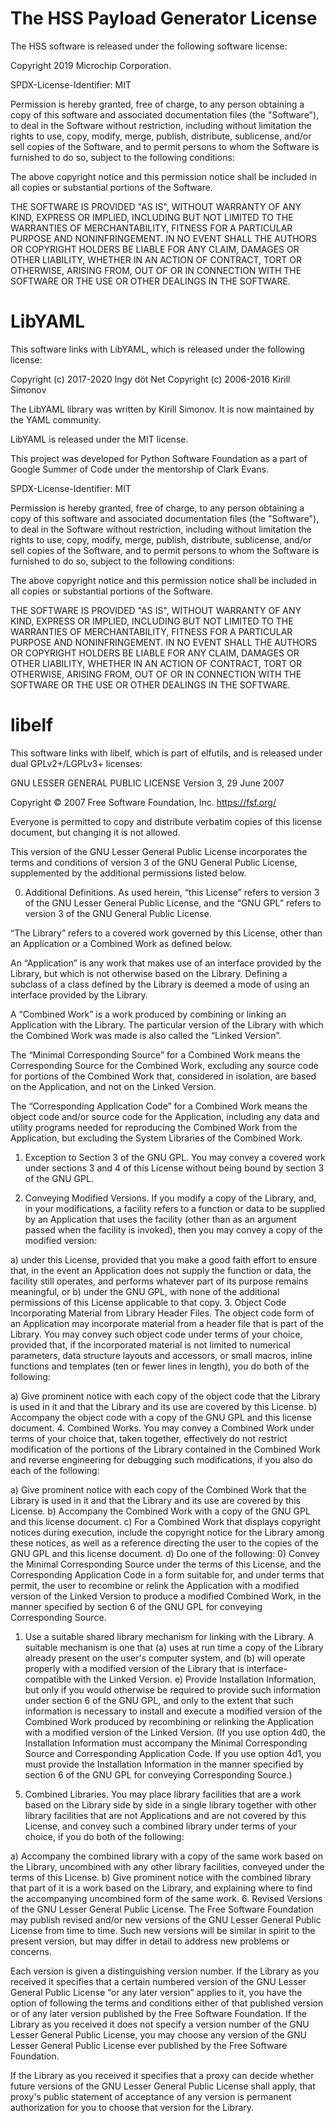 # The HSS Payload Generator License

The HSS software is released under the following software license:

 Copyright 2019 Microchip Corporation.

 SPDX-License-Identifier: MIT

 Permission is hereby granted, free of charge, to any person obtaining a copy
 of this software and associated documentation files (the "Software"), to
 deal in the Software without restriction, including without limitation the
 rights to use, copy, modify, merge, publish, distribute, sublicense, and/or
 sell copies of the Software, and to permit persons to whom the Software is
 furnished to do so, subject to the following conditions:

 The above copyright notice and this permission notice shall be included in
 all copies or substantial portions of the Software.

 THE SOFTWARE IS PROVIDED "AS IS", WITHOUT WARRANTY OF ANY KIND, EXPRESS OR
 IMPLIED, INCLUDING BUT NOT LIMITED TO THE WARRANTIES OF MERCHANTABILITY,
 FITNESS FOR A PARTICULAR PURPOSE AND NONINFRINGEMENT. IN NO EVENT SHALL THE
 AUTHORS OR COPYRIGHT HOLDERS BE LIABLE FOR ANY CLAIM, DAMAGES OR OTHER
 LIABILITY, WHETHER IN AN ACTION OF CONTRACT, TORT OR OTHERWISE, ARISING
 FROM, OUT OF OR IN CONNECTION WITH THE SOFTWARE OR THE USE OR OTHER DEALINGS
 IN THE SOFTWARE.


# LibYAML

This software links with LibYAML, which is released under the following license:

 Copyright (c) 2017-2020 Ingy döt Net 
 Copyright (c) 2006-2016 Kirill Simonov

 The LibYAML library was written by Kirill Simonov. It is now maintained by the YAML community.
 
 LibYAML is released under the MIT license.

 This project was developed for Python Software Foundation as a part of Google Summer of Code under the mentorship of Clark Evans.

 SPDX-License-Identifier: MIT

 Permission is hereby granted, free of charge, to any person obtaining a copy
 of this software and associated documentation files (the "Software"), to
 deal in the Software without restriction, including without limitation the
 rights to use, copy, modify, merge, publish, distribute, sublicense, and/or
 sell copies of the Software, and to permit persons to whom the Software is
 furnished to do so, subject to the following conditions:

 The above copyright notice and this permission notice shall be included in
 all copies or substantial portions of the Software.

 THE SOFTWARE IS PROVIDED "AS IS", WITHOUT WARRANTY OF ANY KIND, EXPRESS OR
 IMPLIED, INCLUDING BUT NOT LIMITED TO THE WARRANTIES OF MERCHANTABILITY,
 FITNESS FOR A PARTICULAR PURPOSE AND NONINFRINGEMENT. IN NO EVENT SHALL THE
 AUTHORS OR COPYRIGHT HOLDERS BE LIABLE FOR ANY CLAIM, DAMAGES OR OTHER
 LIABILITY, WHETHER IN AN ACTION OF CONTRACT, TORT OR OTHERWISE, ARISING
 FROM, OUT OF OR IN CONNECTION WITH THE SOFTWARE OR THE USE OR OTHER DEALINGS
 IN THE SOFTWARE.

# libelf

This software links with libelf, which is part of elfutils, and is released under dual GPLv2+/LGPLv3+ licenses: 

 GNU LESSER GENERAL PUBLIC LICENSE
 Version 3, 29 June 2007
 
 Copyright © 2007 Free Software Foundation, Inc. <https://fsf.org/>
 
 Everyone is permitted to copy and distribute verbatim copies of this license document, but changing it is not allowed.
 
 This version of the GNU Lesser General Public License incorporates the terms and conditions of version 3 of the GNU General Public License, supplemented by the additional permissions listed below.
 
 0. Additional Definitions.
 As used herein, “this License” refers to version 3 of the GNU Lesser General Public License, and the “GNU GPL” refers to version 3 of the GNU General Public License.
 
 “The Library” refers to a covered work governed by this License, other than an Application or a Combined Work as defined below.
 
 An “Application” is any work that makes use of an interface provided by the Library, but which is not otherwise based on the Library. Defining a subclass of a class defined by the Library is deemed a mode of using an interface provided by the Library.
 
 A “Combined Work” is a work produced by combining or linking an Application with the Library. The particular version of the Library with which the Combined Work was made is also called the “Linked Version”.
 
 The “Minimal Corresponding Source” for a Combined Work means the Corresponding Source for the Combined Work, excluding any source code for portions of the Combined Work that, considered in isolation, are based on the Application, and not on the Linked Version.
 
 The “Corresponding Application Code” for a Combined Work means the object code and/or source code for the Application, including any data and utility programs needed for reproducing the Combined Work from the Application, but excluding the System Libraries of the Combined Work.
 
 1. Exception to Section 3 of the GNU GPL.
 You may convey a covered work under sections 3 and 4 of this License without being bound by section 3 of the GNU GPL.
 
 2. Conveying Modified Versions.
 If you modify a copy of the Library, and, in your modifications, a facility refers to a function or data to be supplied by an Application that uses the facility (other than as an argument passed when the facility is invoked), then you may convey a copy of the modified version:
 
 a) under this License, provided that you make a good faith effort to ensure that, in the event an Application does not supply the function or data, the facility still operates, and performs whatever part of its purpose remains meaningful, or
 b) under the GNU GPL, with none of the additional permissions of this License applicable to that copy.
 3. Object Code Incorporating Material from Library Header Files.
 The object code form of an Application may incorporate material from a header file that is part of the Library. You may convey such object code under terms of your choice, provided that, if the incorporated material is not limited to numerical parameters, data structure layouts and accessors, or small macros, inline functions and templates (ten or fewer lines in length), you do both of the following:
 
 a) Give prominent notice with each copy of the object code that the Library is used in it and that the Library and its use are covered by this License.
 b) Accompany the object code with a copy of the GNU GPL and this license document.
 4. Combined Works.
 You may convey a Combined Work under terms of your choice that, taken together, effectively do not restrict modification of the portions of the Library contained in the Combined Work and reverse engineering for debugging such modifications, if you also do each of the following:
 
 a) Give prominent notice with each copy of the Combined Work that the Library is used in it and that the Library and its use are covered by this License.
 b) Accompany the Combined Work with a copy of the GNU GPL and this license document.
 c) For a Combined Work that displays copyright notices during execution, include the copyright notice for the Library among these notices, as well as a reference directing the user to the copies of the GNU GPL and this license document.
 d) Do one of the following:
 0) Convey the Minimal Corresponding Source under the terms of this License, and the Corresponding Application Code in a form suitable for, and under terms that permit, the user to recombine or relink the Application with a modified version of the Linked Version to produce a modified Combined Work, in the manner specified by section 6 of the GNU GPL for conveying Corresponding Source.
 1) Use a suitable shared library mechanism for linking with the Library. A suitable mechanism is one that (a) uses at run time a copy of the Library already present on the user's computer system, and (b) will operate properly with a modified version of the Library that is interface-compatible with the Linked Version.
 e) Provide Installation Information, but only if you would otherwise be required to provide such information under section 6 of the GNU GPL, and only to the extent that such information is necessary to install and execute a modified version of the Combined Work produced by recombining or relinking the Application with a modified version of the Linked Version. (If you use option 4d0, the Installation Information must accompany the Minimal Corresponding Source and Corresponding Application Code. If you use option 4d1, you must provide the Installation Information in the manner specified by section 6 of the GNU GPL for conveying Corresponding Source.)
 5. Combined Libraries.
 You may place library facilities that are a work based on the Library side by side in a single library together with other library facilities that are not Applications and are not covered by this License, and convey such a combined library under terms of your choice, if you do both of the following:
 
 a) Accompany the combined library with a copy of the same work based on the Library, uncombined with any other library facilities, conveyed under the terms of this License.
 b) Give prominent notice with the combined library that part of it is a work based on the Library, and explaining where to find the accompanying uncombined form of the same work.
 6. Revised Versions of the GNU Lesser General Public License.
 The Free Software Foundation may publish revised and/or new versions of the GNU Lesser General Public License from time to time. Such new versions will be similar in spirit to the present version, but may differ in detail to address new problems or concerns.
 
 Each version is given a distinguishing version number. If the Library as you received it specifies that a certain numbered version of the GNU Lesser General Public License “or any later version” applies to it, you have the option of following the terms and conditions either of that published version or of any later version published by the Free Software Foundation. If the Library as you received it does not specify a version number of the GNU Lesser General Public License, you may choose any version of the GNU Lesser General Public License ever published by the Free Software Foundation.
 
 If the Library as you received it specifies that a proxy can decide whether future versions of the GNU Lesser General Public License shall apply, that proxy's public statement of acceptance of any version is permanent authorization for you to choose that version for the Library.
